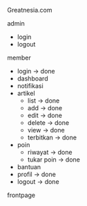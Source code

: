 Greatnesia.com

admin
- login
- logout

member
- login				-> done
- dashboard		
- notifikasi
- artikel
	- list			-> done		
	- add 			-> done
	- edit			-> done
	- delete		-> done
	- view			-> done
	- terbitkan		-> done
- poin
	- riwayat		-> done
	- tukar poin	-> done
- bantuan
- profil			-> done
- logout			-> done

frontpage